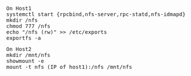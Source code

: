 <pre>
On Host1
systemctl start {rpcbind,nfs-server,rpc-statd,nfs-idmapd}
mkdir /nfs
chmod 777 /nfs
echo "/nfs <IP of host2>(rw)" >> /etc/exports
exportfs -a
</pre>
<pre>
On Host2
mkdir /mnt/nfs
showmount -e
mount -t nfs (IP of host1):/nfs /mnt/nfs
